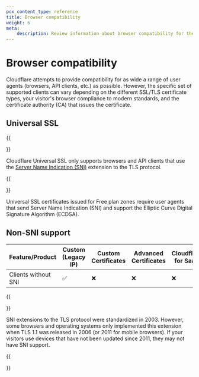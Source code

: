 ```yaml
---
pcx_content_type: reference
title: Browser compatibility
weight: 6
meta:
    description: Review information about browser compatibility for the different Cloudflare SSL/TLS offerings.
---
```


# Browser compatibility

Cloudflare attempts to provide compatibility for as wide a range of user agents (browsers, API clients, etc.) as possible. However, the specific set of supported clients can vary depending on the different SSL/TLS certificate types, your visitor's browser compliance to modern standards, and the certificate authority (CA) that issues the certificate.

## Universal SSL

{{<Aside type="warning" header="Important">}}

Cloudflare Universal SSL only supports browsers and API clients that use the [Server Name Indication (SNI)](https://www.cloudflare.com/learning/ssl/what-is-sni/) extension to the TLS protocol.

{{</Aside>}}

Universal SSL certificates issued for Free plan zones require user agents that send Server Name Indication (SNI) and support the Elliptic Curve Digital Signature Algorithm (ECDSA).

## Non-SNI support

| Feature/Product                  | Custom (Legacy IP) | Custom Certificates | Advanced Certificates | Cloudflare for SaaS |
| -------------------------------- | ------------------ | ------------------- | --------------------- | ------------ |
| Clients without SNI              | ✅                 | ❌                  | ❌                    | ❌           |

{{<Aside type="note" header="Note">}}

SNI extensions to the TLS protocol were standardized in 2003. However, some browsers and operating systems only implemented this extension when TLS 1.1 was released in 2006 (or 2011 for mobile browsers). If your visitors use devices that have not been updated since 2011, they may not have SNI support.

{{</Aside>}}
